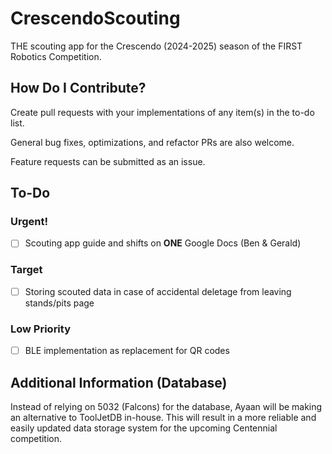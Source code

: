 # CrescendoScouting
THE scouting app for the Crescendo (2024-2025) season of the FIRST Robotics Competition.

## How Do I Contribute?
Create pull requests with your implementations of any item(s) in the to-do list.

General bug fixes, optimizations, and refactor PRs are also welcome.

Feature requests can be submitted as an issue.

## To-Do

### Urgent!
- [ ] Scouting app guide and shifts on **ONE** Google Docs (Ben & Gerald)

### Target
- [ ] Storing scouted data in case of accidental deletage from leaving stands/pits page

### Low Priority
- [ ] BLE implementation as replacement for QR codes

## Additional Information (Database)

Instead of relying on 5032 (Falcons) for the database, Ayaan will be making an alternative to ToolJetDB in-house.
This will result in a more reliable and easily updated data storage system for the upcoming Centennial competition.